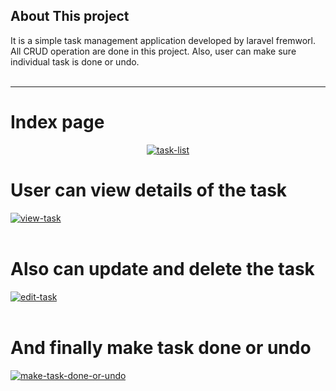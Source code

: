 ## About This project 

It is a simple task management application developed by laravel fremworl. All CRUD operation are done in this project. Also, user can make sure individual task is done or undo. <br> <br> <hr>

<h1> Index page  </h1>
<p align="center"><a href="https://ibb.co/CsLRzTY"><img src="https://i.ibb.co/Qj0yf1T/task-list.png" alt="task-list" border="0"></a><br /></p>

<p align="center">
    <h1> User can view details of the task </h1>
  <a href="https://ibb.co/02kS7mW"><img src="https://i.ibb.co/nmTvG6V/view-task.png" alt="view-task" border="0"></a> <br> <br> 
  
  <h1> Also can update and delete the task </h1>
  <a href="https://ibb.co/41L519d"><img src="https://i.ibb.co/hYNtYhf/edit-task.png" alt="edit-task" border="0"></a> <br> <br> 
  
   <h1> And finally make task done or undo</h1>
  <a href="https://ibb.co/fpnfjzK"><img src="https://i.ibb.co/85dq1LR/make-task-done-or-undo.png" alt="make-task-done-or-undo" border="0"></a> <br> <br> 

</p>







